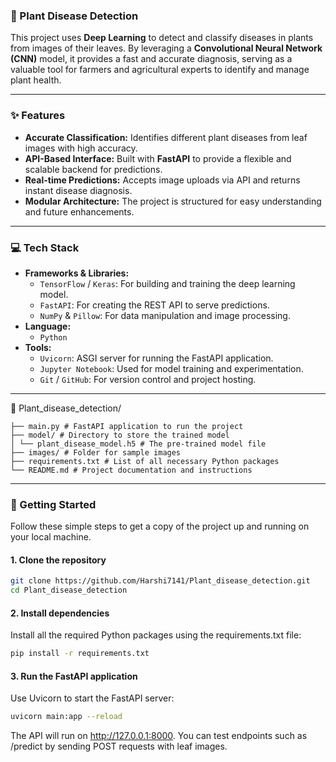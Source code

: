 ### 🌿 Plant Disease Detection

This project uses **Deep Learning** to detect and classify diseases in plants from images of their leaves. By leveraging a **Convolutional Neural Network (CNN)** model, it provides a fast and accurate diagnosis, serving as a valuable tool for farmers and agricultural experts to identify and manage plant health.

---

### ✨ Features

* **Accurate Classification:** Identifies different plant diseases from leaf images with high accuracy.  
* **API-Based Interface:** Built with **FastAPI** to provide a flexible and scalable backend for predictions.  
* **Real-time Predictions:** Accepts image uploads via API and returns instant disease diagnosis.  
* **Modular Architecture:** The project is structured for easy understanding and future enhancements.

---

### 💻 Tech Stack

* **Frameworks & Libraries:**
    * `TensorFlow` / `Keras`: For building and training the deep learning model.  
    * `FastAPI`: For creating the REST API to serve predictions.  
    * `NumPy` & `Pillow`: For data manipulation and image processing.  
* **Language:**
    * `Python`  
* **Tools:**
    * `Uvicorn`: ASGI server for running the FastAPI application.  
    * `Jupyter Notebook`: Used for model training and experimentation.  
    * `Git` / `GitHub`: For version control and project hosting.  

---

📂 Plant_disease_detection/
```
├── main.py # FastAPI application to run the project
├── model/ # Directory to store the trained model
│ └── plant_disease_model.h5 # The pre-trained model file
├── images/ # Folder for sample images
├── requirements.txt # List of all necessary Python packages
└── README.md # Project documentation and instructions
```

---

### 🚀 Getting Started

Follow these simple steps to get a copy of the project up and running on your local machine.

#### **1. Clone the repository**
```bash
git clone https://github.com/Harshi7141/Plant_disease_detection.git
cd Plant_disease_detection
```

#### **2. Install dependencies**


Install all the required Python packages using the requirements.txt file:

```bash
pip install -r requirements.txt
```

#### **3. Run the FastAPI application**

Use Uvicorn to start the FastAPI server:
```bash
uvicorn main:app --reload
```

The API will run on http://127.0.0.1:8000. You can test endpoints such as /predict by sending POST requests with leaf images.
